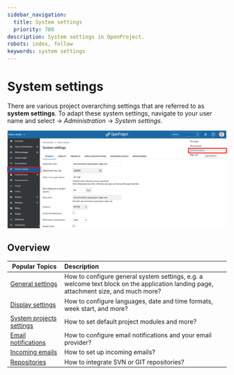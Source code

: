 ```yaml
---
sidebar_navigation:
  title: System settings
  priority: 780
description: System settings in OpenProject.
robots: index, follow
keywords: system settings
---
```

# System settings

There are various project overarching settings that are referred to as **system settings**. To adapt these system settings, navigate to your user name and select -> *Administration* -> *System settings*.

![Sys-admin-system-settings](Sys-admin-system-settings.png)

## Overview

| Popular Topics                                 | Description                                                  |
| ---------------------------------------------- | :----------------------------------------------------------- |
| [General settings](/general-settings)          | How to configure general system settings, e.g. a welcome text block on the application landing page, attachment size, and much more? |
| [Display settings](/display-settings)          | How to configure languages, date and time formats, week start, and more? |
| [System projects settings](/projects-settings) | How to set default project modules and more?                 |
| [Email notifications](/email-notifications)    | How to configure email notifications and your email provider? |
| [Incoming emails](/incoming-emails)            | How to set up incoming emails?                               |
| [Repositories](/repositories)                  | How to integrate SVN or GIT repositories?                    |

